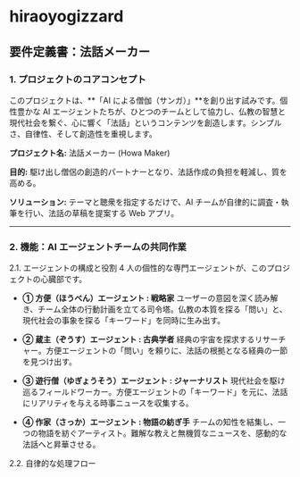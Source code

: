 # hiraoyogizzard

## 要件定義書：法話メーカー

### 1. プロジェクトのコアコンセプト
このプロジェクトは、**「AI による僧伽（サンガ）」**を創り出す試みです。個性豊かな AI エージェントたちが、ひとつのチームとして協力し、仏教の智慧と現代社会を繋ぐ、心に響く「法話」というコンテンツを創造します。シンプルさ、自律性、そして創造性を重視します。

**プロジェクト名:** 法話メーカー (Howa Maker)

**目的:** 駆け出し僧侶の創造的パートナーとなり、法話作成の負担を軽減し、質を高める。

**ソリューション:** テーマと聴衆を指定するだけで、AI チームが自律的に調査・執筆を行い、法話の草稿を提案する Web アプリ。

---

### 2. 機能：AI エージェントチームの共同作業
2.1. エージェントの構成と役割
4 人の個性的な専門エージェントが、このプロジェクトの心臓部です。

- **① 方便（ほうべん）エージェント : 戦略家**
  ユーザーの意図を深く読み解き、チーム全体の行動計画を立てる司令塔。仏教の本質を探る「問い」と、現代社会の事象を探る「キーワード」を同時に生み出す。

- **② 蔵主（ぞうす）エージェント : 古典学者**
  経典の宇宙を探求するリサーチャー。方便エージェントの「問い」を頼りに、法話の根拠となる経典の一節を見つけ出す。

- **③ 遊行僧（ゆぎょうそう）エージェント : ジャーナリスト**
  現代社会を駆け巡るフィールドワーカー。方便エージェントの「キーワード」を元に、法話にリアリティを与える時事ニュースを収集する。

- **④ 作家（さっか）エージェント : 物語の紡ぎ手**
  チームの知性を結集し、一つの物語を紡ぐアーティスト。難解な教えと無機質なニュースを、感動的な法話へと昇華させる。

2.2. 自律的な処理フロー